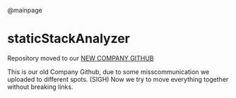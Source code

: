 @mainpage

staticStackAnalyzer
===================

Repository moved to our [NEW COMPANY GITHUB](https://github.com/Sentinel-Software-GmbH/MipsStaticStackAnalyzer)

This is our old Company Github, due to some misscommunication we uploaded to different spots. (SIGH)
Now we try to move everything together without breaking links.

